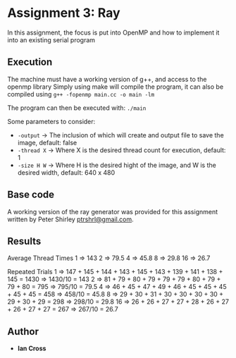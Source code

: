 # Assignment 3: Ray

In this assignment, the focus is put into OpenMP and how to implement it into an existing serial program

## Execution

The machine must have a working version of g++, and access to the openmp library
Simply using make will compile the program, it can also be compiled using
`g++ -fopenmp main.cc -o main -lm`

The program can then be executed with:
`./main`

Some parameters to consider:

- `-output` -> The inclusion of which will create and output file to save the image, default: false
- `-thread X` -> Where X is the desired thread count for execution, default: 1
- `-size H W` -> Where H is the desired hight of the image, and W is the desired width, default: 640 x 480

## Base code

A working version of the ray generator was provided for this assignment written by Peter Shirley <ptrshrl@gmail.com>.

## Results

Average Thread Times
1 => 143
2 => 79.5
4 => 45.8
8 => 29.8
16 => 26.7

Repeated Trials
1 => 147 + 145 + 144 + 143 + 145 + 143 + 139 + 141 + 138 + 145 = 1430 => 1430/10 = 143
2 => 81 + 79 + 80 + 79 + 79 + 79 + 80 + 79 + 79 + 80 = 795 => 795/10 = 79.5
4 => 46 + 45 + 47 + 49 + 46 + 45 + 45 + 45 + 45 + 45 = 458 => 458/10 = 45.8
8 => 29 + 30 + 31 + 30 + 30 + 30 + 30 + 29 + 30 + 29 = 298 => 298/10 = 29.8
16 => 26 + 26 + 27 + 27 + 28 + 26 + 27 + 26 + 27 + 27 = 267 => 267/10 = 26.7

## Author

- **Ian Cross**
